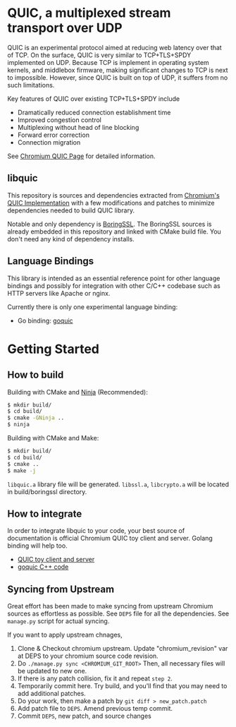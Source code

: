 QUIC, a multiplexed stream transport over UDP
=============================================

QUIC is an experimental protocol aimed at reducing web latency over that of TCP.
On the surface, QUIC is very similar to TCP+TLS+SPDY implemented on UDP. Because
TCP is implement in operating system kernels, and middlebox firmware, making
significant changes to TCP is next to impossible. However, since QUIC is built
on top of UDP, it suffers from no such limitations.

Key features of QUIC over existing TCP+TLS+SPDY include

  * Dramatically reduced connection establishment time
  * Improved congestion control
  * Multiplexing without head of line blocking
  * Forward error correction
  * Connection migration

See [Chromium QUIC Page](http://www.chromium.org/quic) for detailed information.

## libquic

This repository is sources and dependencies extracted from
[Chromium's QUIC Implementation](https://chromium.googlesource.com/chromium/src.git/+/master/net/quic/)
with a few modifications and patches to minimize dependencies needed to build
QUIC library.

Notable and only dependency is [BoringSSL](https://boringssl.googlesource.com/).
The BoringSSL sources is already embedded in this repository and linked with
CMake build file. You don't need any kind of dependency installs.

## Language Bindings

This library is intended as an essential reference point for other language
bindings and possibly for integration with other C/C++ codebase such as HTTP
servers like Apache or nginx.

Currently there is only one experimental language binding:

  * Go binding: [goquic](https://github.com/devsisters/goquic)


Getting Started
===============

## How to build

Building with CMake and [Ninja](http://martine.github.io/ninja/) (Recommended):

```bash
$ mkdir build/
$ cd build/
$ cmake -GNinja ..
$ ninja
```

Building with CMake and Make:

```bash
$ mkdir build/
$ cd build/
$ cmake ..
$ make -j
```

`libquic.a` library file will be generated. `libssl.a`, `libcrypto.a` will be
located in build/boringssl directory.

## How to integrate

In order to integrate libquic to your code, your best source of documentation is
official Chromium QUIC toy client and server. Golang binding will help too.

  * [QUIC toy client and server](http://www.chromium.org/quic/playing-with-quic)
  * [goquic C++ code](https://github.com/devsisters/goquic/tree/master/src)

## Syncing from Upstream

Great effort has been made to make syncing from upstream Chromium sources as
effortless as possible. See `DEPS` file for all the dependencies. See
`manage.py` script for actual syncing.

If you want to apply upstream chnages,

  1. Clone & Checkout chromium upstream. Update "chromium_revision" var at DEPS
     to your chromium source code revision.
  2. Do `./manage.py sync <CHROMIUM_GIT_ROOT>`
     Then, all necessary files will be updated to new one.
  3. If there is any patch collision, fix it and repeat `step 2`.
  4. Temporarily commit here. Try build, and you'll find that you may need to
     add additional patches.
  5. Do your work, then make a patch by `git diff > new_patch.patch`
  6. Add patch file to `DEPS`. Amend previous temp commit.
  7. Commit `DEPS`, new patch, and source changes

